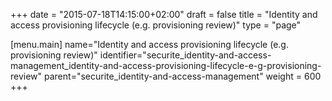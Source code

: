 +++
date = "2015-07-18T14:15:00+02:00"
draft = false
title = "Identity and access provisioning lifecycle (e.g. provisioning review)"
type = "page"

[menu.main]
name="Identity and access provisioning lifecycle (e.g. provisioning review)"
identifier="securite_identity-and-access-management_identity-and-access-provisioning-lifecycle-e-g-provisioning-review"
parent="securite_identity-and-access-management"
weight = 600
+++